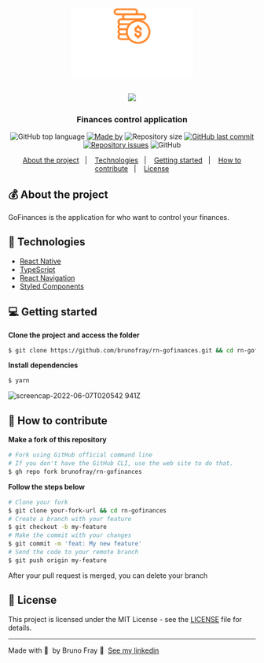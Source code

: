 <h1 align="center">
  <img src="/src/assets/logo.svg" alt="GoFinances" width="250px">
</h1>


<h3 align="center">
  <a href="https://www.figma.com/file/hU9F9TFmHXhxYdG7O4lokk/GoFinances-Ignite?node-id=0%3A1"><img  src="https://img.shields.io/badge/Figma-F24E1E?style=for-the-badge&logo=figma&logoColor=white"/></a>
</h3>

<h3 align="center">
  Finances control application
</h3>

<p align="center">
  <img alt="GitHub top language" src="https://img.shields.io/github/languages/top/brunofray/rn-gofinances?color=%235636D3">
  <a href="https://www.linkedin.com/in/eliasgcf/"><img alt="Made by" src="https://img.shields.io/badge/made%20by-Bruno%20Fray-%235636D3"></a>
  <img alt="Repository size" src="https://img.shields.io/github/repo-size/brunofray/rn-gofinances?color=%235636D3">
  <a href="https://github.com/brunofray/rn-gofinances/commits/master"><img alt="GitHub last commit" src="https://img.shields.io/github/last-commit/brunofray/rn-gofinances?color=%235636D3"></a>
  <a href="https://github.com/brunofray/rn-gofinances/issues"><img alt="Repository issues" src="https://img.shields.io/github/issues/brunofray/rn-gofinances?color=%235636D3"></a>
  <img alt="GitHub" src="https://img.shields.io/github/license/brunofray/rn-gofinances?color=%235636D3">
</p>

<p align="center">
  <a href="#-about-the-project">About the project</a>&nbsp;&nbsp;&nbsp;|&nbsp;&nbsp;&nbsp;
  <a href="#-technologies">Technologies</a>&nbsp;&nbsp;&nbsp;|&nbsp;&nbsp;&nbsp;
  <a href="#-getting-started">Getting started</a>&nbsp;&nbsp;&nbsp;|&nbsp;&nbsp;&nbsp;
  <a href="#-how-to-contribute">How to contribute</a>&nbsp;&nbsp;&nbsp;|&nbsp;&nbsp;&nbsp;
  <a href="#-license">License</a>
</p>

## 💰 About the project

GoFinances is the application for who want to control your finances.
  
## 🚀 Technologies

- [React Native](https://reactnative.dev/)
- [TypeScript](https://www.typescriptlang.org/)
- [React Navigation](https://reactnavigation.org/)
- [Styled Components](https://styled-components.com/)

## 💻 Getting started

**Clone the project and access the folder**

```bash
$ git clone https://github.com/brunofray/rn-gofinances.git && cd rn-gofinances
```

**Install dependencies**

```bash
$ yarn
```

![screencap-2022-06-07T020542 941Z](https://user-images.githubusercontent.com/26939700/172281151-63c6a655-2f64-4ea3-b980-0b3fd6059f84.gif)

## 🤔 How to contribute

**Make a fork of this repository**

```bash
# Fork using GitHub official command line
# If you don't have the GitHub CLI, use the web site to do that.
$ gh repo fork brunofray/rn-gofinances
```

**Follow the steps below**

```bash
# Clone your fork
$ git clone your-fork-url && cd rn-gofinances
# Create a branch with your feature
$ git checkout -b my-feature
# Make the commit with your changes
$ git commit -m 'feat: My new feature'
# Send the code to your remote branch
$ git push origin my-feature
```

After your pull request is merged, you can delete your branch

## 📝 License

This project is licensed under the MIT License - see the [LICENSE](LICENSE) file for details.

---

Made with 💜 &nbsp;by Bruno Fray 👋 &nbsp;[See my linkedin](https://www.linkedin.com/in/brunofray/)
